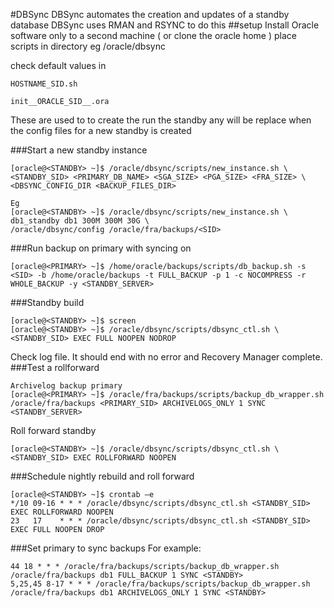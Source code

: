 #DBSync 
DBSync automates the creation and updates of a standby database
DBSync uses RMAN and RSYNC to do this
##setup
Install Oracle software only to a second machine ( or clone the oracle home )
place scripts in directory eg /oracle/dbsync

check default values in 
```
HOSTNAME_SID.sh
```
```
init__ORACLE_SID__.ora
```
These are used to to create the run the standby
any __<name>__ will be replace when the config files for a new standby is created

###Start a new standby instance
```
[oracle@<STANDBY> ~]$ /oracle/dbsync/scripts/new_instance.sh \
<STANDBY_SID> <PRIMARY_DB_NAME> <SGA_SIZE> <PGA_SIZE> <FRA_SIZE> \
<DBSYNC_CONFIG_DIR <BACKUP_FILES_DIR>
 
Eg
[oracle@<STANDBY> ~]$ /oracle/dbsync/scripts/new_instance.sh \
db1_standby db1 300M 300M 30G \
/oracle/dbsync/config /oracle/fra/backups/<SID>
```

###Run backup on primary with syncing on
```
[oracle@<PRIMARY> ~]$ /home/oracle/backups/scripts/db_backup.sh -s <SID> -b /home/oracle/backups -t FULL_BACKUP -p 1 -c NOCOMPRESS -r WHOLE_BACKUP -y <STANDBY_SERVER>
```
###Standby build
```
[oracle@<STANDBY> ~]$ screen
[oracle@<STANDBY> ~]$ /oracle/dbsync/scripts/dbsync_ctl.sh \
<STANDBY_SID> EXEC FULL NOOPEN NODROP
```
Check log file. It should end with no error and Recovery Manager complete.
###Test a rollforward
```
Archivelog backup primary
[oracle@<PRIMARY> ~]$ /oracle/fra/backups/scripts/backup_db_wrapper.sh /oracle/fra/backups <PRIMARY_SID> ARCHIVELOGS_ONLY 1 SYNC <STANDBY_SERVER>
```
Roll forward standby
```
[oracle@<STANDBY> ~]$ /oracle/dbsync/scripts/dbsync_ctl.sh \
<STANDBY_SID> EXEC ROLLFORWARD NOOPEN
```
###Schedule nightly rebuild and roll forward
```
[oracle@<STANDBY> ~]$ crontab –e
*/10 09-16 * * * /oracle/dbsync/scripts/dbsync_ctl.sh <STANDBY_SID> EXEC ROLLFORWARD NOOPEN
23   17    * * * /oracle/dbsync/scripts/dbsync_ctl.sh <STANDBY_SID> EXEC FULL NOOPEN DROP
``` 
###Set primary to sync backups
For example:
```
44 18 * * * /oracle/fra/backups/scripts/backup_db_wrapper.sh /oracle/fra/backups db1 FULL_BACKUP 1 SYNC <STANDBY>
5,25,45 8-17 * * * /oracle/fra/backups/scripts/backup_db_wrapper.sh /oracle/fra/backups db1 ARCHIVELOGS_ONLY 1 SYNC <STANDBY>
```
